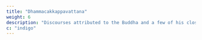```yaml
---
title: "Dhammacakkappavattana"
weight: 6
description: "Discourses attributed to the Buddha and a few of his closest disciples containing the teachings of Theravada Buddhism"
c: "indigo"
---
```


